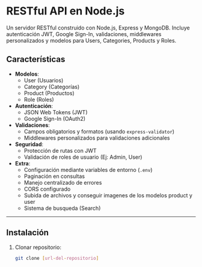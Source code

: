 # RESTful API en Node.js

Un servidor RESTful construido con Node.js, Express y MongoDB. Incluye autenticación JWT, Google Sign-In, validaciones, middlewares personalizados y modelos para Users, Categories, Products y Roles.

## Características

- **Modelos**:
  - User (Usuarios)
  - Category (Categorías)
  - Product (Productos)
  - Role (Roles)
- **Autenticación**:
  - JSON Web Tokens (JWT)
  - Google Sign-In (OAuth2)
- **Validaciones**:
  - Campos obligatorios y formatos (usando `express-validator`)
  - Middlewares personalizados para validaciones adicionales
- **Seguridad**:
  - Protección de rutas con JWT
  - Validación de roles de usuario (Ej: Admin, User)
- **Extra**:
  - Configuración mediante variables de entorno (`.env`)
  - Paginación en consultas
  - Manejo centralizado de errores
  - CORS configurado
  - Subida de archivos y conseguir imagenes de los modelos product y user
  - Sistema de busqueda (Search)

---

## Instalación

1. Clonar repositorio:
   ```bash
   git clone [url-del-repositorio]
   ```
